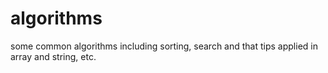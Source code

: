 algorithms
==========

some common algorithms including sorting, search and that tips applied in array and string, etc.
